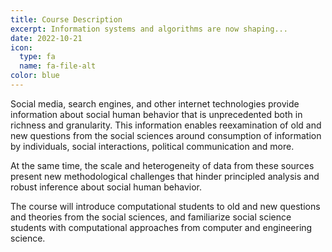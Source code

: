 ```yaml
---
title: Course Description
excerpt: Information systems and algorithms are now shaping...
date: 2022-10-21
icon:
  type: fa
  name: fa-file-alt
color: blue
---
```


Social media, search engines, and other internet technologies provide information about social human behavior that is unprecedented both in richness and granularity. This information enables reexamination of old and new questions from the social sciences around consumption of information by individuals, social interactions, political communication and more. 

At the same time, the scale and heterogeneity of data from these sources present new methodological challenges that hinder principled analysis and robust inference about social human behavior. 

The course will introduce computational students to old and new questions and theories from the social sciences, and familiarize social science students with computational approaches from computer and engineering science. 
